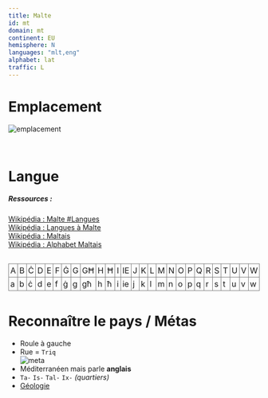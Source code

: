 ```yaml
---
title: Malte
id: mt
domain: mt
continent: EU
hemisphere: N
languages: "mlt,eng"
alphabet: lat
traffic: L
---
```


# Emplacement

![emplacement](https://upload.wikimedia.org/wikipedia/commons/thumb/0/05/Europe_location_Malte.png/640px-Europe_location_Malte.png)  

<br/>

# Langue

##### Ressources :

[Wikipédia : Malte #Langues](https://fr.wikipedia.org/wiki/Malte#Langues)  
[Wikipédia : Langues à Malte](https://fr.wikipedia.org/wiki/Langues_%C3%A0_Malte)  
[Wikipédia : Maltais](https://fr.wikipedia.org/wiki/Maltais)  
[Wikipédia : Alphabet Maltais](https://fr.wikipedia.org/wiki/Alphabet_maltais)

<table style="overflow-x: auto; max-width: 100%; display: inline-block; margin-bottom: 5px;">
<tbody><tr>
<td>A</td>
<td>B</td>
<td>Ċ</td>
<td>D</td>
<td>E</td>
<td>F</td>
<td>Ġ</td>
<td>G</td>
<td>GĦ</td>
<td>H</td>
<td>Ħ</td>
<td>I</td>
<td>IE</td>
<td>J</td>
<td>K</td>
<td>L</td>
<td>M</td>
<td>N</td>
<td>O</td>
<td>P</td>
<td>Q</td>
<td>R</td>
<td>S</td>
<td>T</td>
<td>U</td>
<td>V</td>
<td>W</td>
<td>X</td>
<td>Z</td>
<td>Ż
</td></tr>
<tr>
<td>a</td>
<td>b</td>
<td>ċ</td>
<td>d</td>
<td>e</td>
<td>f</td>
<td>ġ</td>
<td>g</td>
<td>għ</td>
<td>h</td>
<td>ħ</td>
<td>i</td>
<td>ie</td>
<td>j</td>
<td>k</td>
<td>l</td>
<td>m</td>
<td>n</td>
<td>o</td>
<td>p</td>
<td>q</td>
<td>r</td>
<td>s</td>
<td>t</td>
<td>u</td>
<td>v</td>
<td>w</td>
<td>x</td>
<td>z</td>
<td>ż
</td></tr></tbody></table>

<style>
table {
  border-collapse: collapse;
}

td {
  padding: 3px;
  border: 1px solid grey
}

</style>

<br/>

# Reconnaître le pays / Métas

- Roule à gauche
- Rue = `Triq`  
  ![meta](/images/mt_geoguessr.png)
- Méditerranéen mais parle **anglais**
- `Ta-` `Is-` `Tal-` `Ix-` *(quartiers)*
- [Géologie](https://fr.wikipedia.org/wiki/G%C3%A9ologie_de_Malte)
